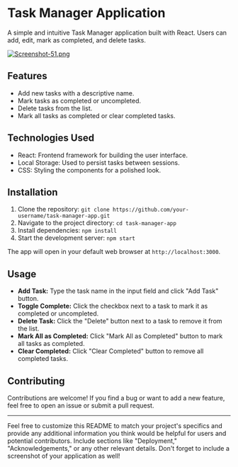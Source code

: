 # Task Manager Application

A simple and intuitive Task Manager application built with React. Users can add, edit, mark as completed, and delete tasks.

[![Screenshot-51.png](https://i.postimg.cc/zGPSg4pV/Screenshot-51.png)](https://postimg.cc/K1BMXq62)
## Features

- Add new tasks with a descriptive name.
- Mark tasks as completed or uncompleted.
- Delete tasks from the list.
- Mark all tasks as completed or clear completed tasks.

## Technologies Used

- React: Frontend framework for building the user interface.
- Local Storage: Used to persist tasks between sessions.
- CSS: Styling the components for a polished look.

## Installation

1. Clone the repository: `git clone https://github.com/your-username/task-manager-app.git`
2. Navigate to the project directory: `cd task-manager-app`
3. Install dependencies: `npm install`
4. Start the development server: `npm start`

The app will open in your default web browser at `http://localhost:3000`.

## Usage

- **Add Task:** Type the task name in the input field and click "Add Task" button.
- **Toggle Complete:** Click the checkbox next to a task to mark it as completed or uncompleted.
- **Delete Task:** Click the "Delete" button next to a task to remove it from the list.
- **Mark All as Completed:** Click "Mark All as Completed" button to mark all tasks as completed.
- **Clear Completed:** Click "Clear Completed" button to remove all completed tasks.

## Contributing

Contributions are welcome! If you find a bug or want to add a new feature, feel free to open an issue or submit a pull request.

---

Feel free to customize this README to match your project's specifics and provide any additional information you think would be helpful for users and potential contributors. Include sections like "Deployment," "Acknowledgements," or any other relevant details. Don't forget to include a screenshot of your application as well!
